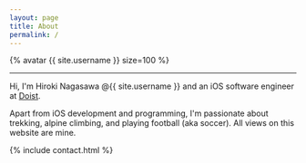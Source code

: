 ```yaml
---
layout: page
title: About
permalink: /
---
```


{% avatar {{ site.username }} size=100 %}

---

Hi, I'm Hiroki Nagasawa @{{ site.username }} and an iOS software engineer at [Doist](https://doist.com).

Apart from iOS development and programming, I'm passionate about trekking, alpine climbing, and playing football (aka soccer). All views on this website are mine.

{% include contact.html %}
